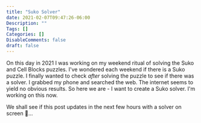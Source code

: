 ```yaml
---
title: "Suko Solver"
date: 2021-02-07T09:47:26-06:00
Description: ""
Tags: []
Categories: []
DisableComments: false
draft: false
---
```


On this day in 2021 I was working on my weekend ritual of solving the Suko and Cell Blocks puzzles.
I've wondered each weekend if there is a Suko puzzle. I finally wanted to check _after_ solving the puzzle
to see if there was a solver. I grabbed my phone and searched the web. The internet seems to yield no
obvious results. So here we are - I want to create a Suko solver. I'm working on this now. 

We shall see if this post updates in the next few hours with a solver on screen 🤞...
